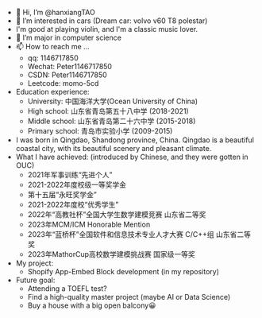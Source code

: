 - 👋 Hi, I’m @hanxiangTAO
- 👀 I’m interested in cars (Dream car: volvo v60 T8 polestar)
- I'm good at playing violin, and I'm a classic music lover.
- 🌱 I’m major in computer science
- 📫 How to reach me ...
  - qq: 1146717850
  - Wechat: Peter1146717850
  - CSDN: Peter1146717850
  - Leetcode: momo-5cd
- Education experience:
  - University: 中国海洋大学(Ocean University of China)
  - High school: 山东省青岛第五十八中学 (2018-2021)
  - Middle school: 山东省青岛第二十六中学 (2015-2018)
  - Primary school: 青岛市实验小学 (2009-2015)
- I was born in Qingdao, Shandong province, China. Qingdao is a beautiful coastal city, with its beautiful scenery and pleasant climate.
- What I have achieved: (introduced by Chinese, and they were gotten in OUC)
  - 2021年军事训练“先进个人”
  - 2021-2022年度校级一等奖学金
  - 第十五届“永旺奖学金”
  - 2021-2022年度校“优秀学生”
  - 2022年“高教社杯”全国大学生数学建模竞赛 山东省二等奖
  - 2023年MCM/ICM Honorable Mention
  - 2023年“蓝桥杯”全国软件和信息技术专业人才大赛 C/C++组 山东省二等奖
  - 2023年MathorCup高校数学建模挑战赛 国家级一等奖
- My project:
  - Shopify App-Embed Block development (in my repository)
- Future goal:
  - Attending a TOEFL test?
  - Find a high-quality master project (maybe AI or Data Science)
  - Buy a house with a big open balcony😀
